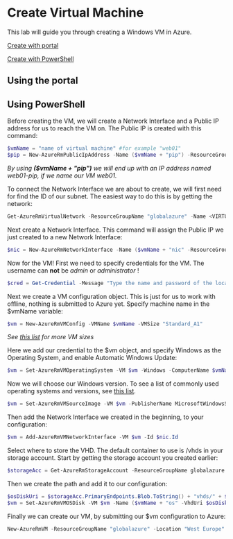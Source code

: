 # Create Virtual Machine

This lab will guide you through creating a Windows VM in Azure.

[Create with portal](#using-the-portal)

[Create with PowerShell](#using-powershell)

## Using the portal



## Using PowerShell

Before creating the VM, we will create a Network Interface and a Public IP address for us to reach the VM on.
The Public IP is created with this command:
```powershell
$vmName = "name of virtual machine" #for example "web01"
$pip = New-AzureRmPublicIpAddress -Name ($vmName + "pip") -ResourceGroupName "globalazure" -Location "West Europe" -AllocationMethod Dynamic
```
*By using **($vmName + "pip")** we will end up with an IP address named web01-pip, if we name our VM web01.*

To connect the Network Interface we are about to create, we will first need for find the ID of our subnet. The easiest way to do this is by getting the network:
```powershell
Get-AzureRmVirtualNetwork -ResourceGroupName "globalazure" -Name <VIRTUAL NETWORK NAME> #If you follow the lab before this one, the name should be vnet01
```

Next create a Network Interface. This command will assign the Public IP we just created to a new Network Interface:
```powershell
$nic = New-AzureRmNetworkInterface -Name ($vmName + "nic" -ResourceGroupName "globalazure" -Location "West Europe" -SubnetId $vnet.Subnets[0].Id -PublicIpAddressId $pip.Id
```

Now for the VM! First we need to specify credentials for the VM. The username can **not** be *admin* or *administrator* !

```powershell
$cred = Get-Credential -Message "Type the name and password of the local administrator account."
```

Next we create a VM configuration object. This is just for us to work with offline, nothing is submitted to Azure yet. 
Specify machine name in the $vmName variable:

```powershell
$vm = New-AzureRmVMConfig -VMName $vmName -VMSize "Standard_A1" 
```
*See [this list](https://azure.microsoft.com/en-us/documentation/articles/virtual-machines-windows-sizes/) for more VM sizes*

Here we add our credential to the $vm object, and specify Windows as the Operating System, and enable Automatic Windows Update: 

```powershell
$vm = Set-AzureRmVMOperatingSystem -VM $vm -Windows -ComputerName $vmName -Credential $cred -ProvisionVMAgent -EnableAutoUpdate
```

Now we will choose our Windows version. To see a list of commonly used operating systems and versions, see [this list](https://azure.microsoft.com/en-us/documentation/articles/virtual-machines-windows-cli-ps-findimage/).

```powershell
$vm = Set-AzureRmVMSourceImage -VM $vm -PublisherName MicrosoftWindowsServer -Offer WindowsServer -Skus 2012-R2-Datacenter -Version "latest"
```

Then add the Network Interface we created in the beginning, to your configuration:

```powershell
$vm = Add-AzureRmVMNetworkInterface -VM $vm -Id $nic.Id
```

Select where to store the VHD. The default container to use is /vhds in your storage account. Start by getting the storage account you created earlier:

```powershell
$storageAcc = Get-AzureRmStorageAccount -ResourceGroupName globalazure -Name <NAME OF YOUR STORAGE ACCOUTN>
```

Then we create the path and add it to our configuration:

```powershell
$osDiskUri = $storageAcc.PrimaryEndpoints.Blob.ToString() + "vhds/" + $vmName + "-os.vhd"
$vm = Set-AzureRmVMOSDisk -VM $vm -Name ($vmName + "os" -VhdUri $osDiskUri -CreateOption fromImage
```

Finally we can create our VM, by submitting our $vm configuration to Azure:

```powershell
New-AzureRmVM -ResourceGroupName "globalazure" -Location "West Europe" -VM $vm
```